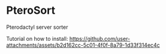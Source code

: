 # PteroSort
Pterodactyl server sorter

Tutorial on how to install:
https://github.com/user-attachments/assets/b2d162cc-5c01-4f0f-8a79-1d33f314ec4c

